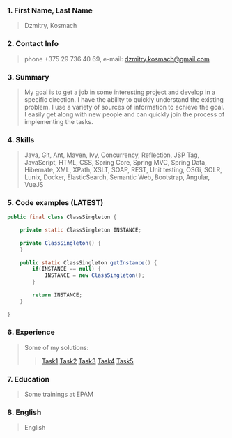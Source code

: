 ### 1. First Name, Last Name
> Dzmitry, Kosmach
### 2. Contact Info
> phone +375 29 736 40 69, e-mail: dzmitry.kosmach@gmail.com
### 3. Summary
> My goal is to get a job in some interesting project and develop in a specific direction. I have the ability to quickly understand the existing problem. I use a variety of sources of information to achieve the goal. I easily get along with new people and can quickly join the process of implementing the tasks.
### 4. Skills
> Java, Git, Ant, Maven, Ivy, Concurrency, Reflection, JSP Tag, JavaScript, HTML, CSS, Spring Core, Spring MVC, Spring Data, Hibernate, XML, XPath, XSLT, SOAP, REST, Unit testing, OSGi, SOLR, Lunix, Docker, ElasticSearch, Semantic Web, Bootstrap, Angular, VueJS
### 5. Code examples (LATEST)
```java
public final class ClassSingleton {
 
    private static ClassSingleton INSTANCE;
     
    private ClassSingleton() {        
    }
     
    public static ClassSingleton getInstance() {
        if(INSTANCE == null) {
            INSTANCE = new ClassSingleton();
        }
         
        return INSTANCE;
    } 
    
}
```
### 6. Experience
> Some of my solutions:
> > [Task1](https://drive.google.com/file/d/0B2jy2J5yKdEiblFRUDM0VENmUG8/view?usp=sharing)
> > [Task2](https://bitbucket.org/DzmitryKosmach/elevator)
> > [Task3](https://dzmitrykosmach.github.io/task_ajax_ui/index.html)
> > [Task4](https://dzmitrykosmach.github.io/task_desing/index.html)
> > [Task5](https://drive.google.com/open?id=0B2jy2J5yKdEiM09CaGh4TGZWSUE)

### 7. Education
> Some trainings at EPAM
### 8. English
> English